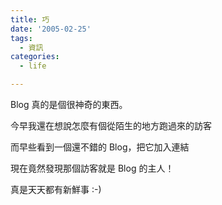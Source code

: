 ```yaml
---
title: 巧
date: '2005-02-25'
tags:
  - 資訊
categories:
  - life

---
```

Blog 真的是個很神奇的東西。  
  
今早我還在想說怎麼有個從陌生的地方跑過來的訪客  
  
而早些看到一個還不錯的 Blog，把它加入連結  
  
現在竟然發現那個訪客就是 Blog 的主人！  
  
真是天天都有新鮮事 :-)